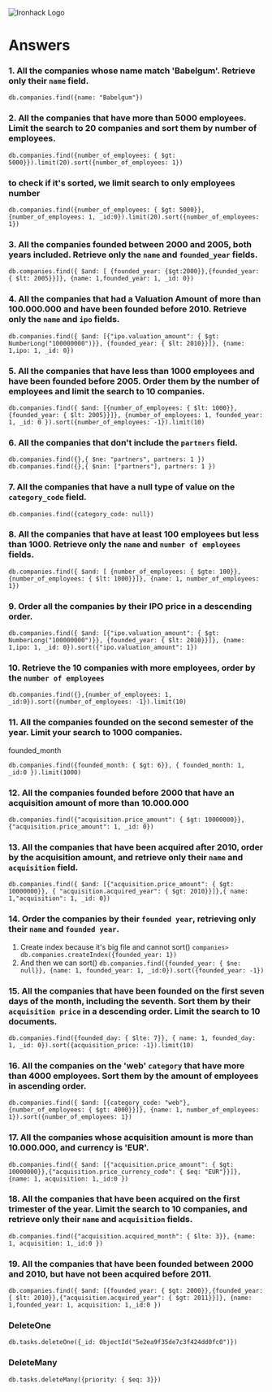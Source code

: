 ![Ironhack Logo](https://i.imgur.com/1QgrNNw.png)

# Answers

### 1. All the companies whose name match 'Babelgum'. Retrieve only their `name` field.

<!-- Your Code Goes Here -->

`db.companies.find({name: "Babelgum"})`

### 2. All the companies that have more than 5000 employees. Limit the search to 20 companies and sort them by **number of employees**.

<!-- Your Code Goes Here -->

`db.companies.find({number_of_employees: { $gt: 5000}}).limit(20).sort({number_of_employees: 1})`

### to check if it's sorted, we limit search to only employees number

`db.companies.find({number_of_employees: { $gt: 5000}}, {number_of_employees: 1, _id:0}).limit(20).sort({number_of_employees: 1})`

### 3. All the companies founded between 2000 and 2005, both years included. Retrieve only the `name` and `founded_year` fields.

<!-- Your Code Goes Here -->

`db.companies.find({ $and: [ {founded_year: {$gt:2000}},{founded_year: { $lt: 2005}}]}, {name: 1,founded_year: 1, _id: 0})`

### 4. All the companies that had a Valuation Amount of more than 100.000.000 and have been founded before 2010. Retrieve only the `name` and `ipo` fields.

<!-- Your Code Goes Here -->

`db.companies.find({ $and: [{"ipo.valuation_amount": { $gt: NumberLong("100000000")}}, {founded_year: { $lt: 2010}}]}, {name: 1,ipo: 1, _id: 0})`

### 5. All the companies that have less than 1000 employees and have been founded before 2005. Order them by the number of employees and limit the search to 10 companies.

<!-- Your Code Goes Here -->

`db.companies.find({ $and: [{number_of_employees: { $lt: 1000}}, {founded_year: { $lt: 2005}}]}, {number_of_employees: 1, founded_year: 1, _id: 0 }).sort({number_of_employees: -1}).limit(10)`

### 6. All the companies that don't include the `partners` field.

<!-- Your Code Goes Here -->

`db.companies.find({},{ $ne: "partners", partners: 1 })`
`db.companies.find({},{ $nin: ["partners"], partners: 1 })`

### 7. All the companies that have a null type of value on the `category_code` field.

<!-- Your Code Goes Here -->

`db.companies.find({category_code: null})`

### 8. All the companies that have at least 100 employees but less than 1000. Retrieve only the `name` and `number of employees` fields.

<!-- Your Code Goes Here -->

`db.companies.find({ $and: [ {number_of_employees: { $gte: 100}},{number_of_employees: { $lt: 1000}}]}, {name: 1, number_of_employees: 1})`

### 9. Order all the companies by their IPO price in a descending order.

<!-- Your Code Goes Here -->

`db.companies.find({ $and: [{"ipo.valuation_amount": { $gt: NumberLong("100000000")}}, {founded_year: { $lt: 2010}}]}, {name: 1,ipo: 1, _id: 0}).sort({"ipo.valuation_amount": 1})`

### 10. Retrieve the 10 companies with more employees, order by the `number of employees`

<!-- Your Code Goes Here -->

`db.companies.find({},{number_of_employees: 1, _id:0}).sort({number_of_employees: -1}).limit(10)`

### 11. All the companies founded on the second semester of the year. Limit your search to 1000 companies.

<!-- Your Code Goes Here -->

founded_month

`db.companies.find({founded_month: { $gt: 6}}, { founded_month: 1, _id:0 }).limit(1000)`

<!-- ### 12. All the companies that have been 'deadpooled' after the third year. -->

<!-- Your Code Goes Here -->

### 12. All the companies founded before 2000 that have an acquisition amount of more than 10.000.000

<!-- Your Code Goes Here -->

`db.companies.find({"acquisition.price_amount": { $gt: 10000000}},{"acquisition.price_amount": 1, _id: 0})`

### 13. All the companies that have been acquired after 2010, order by the acquisition amount, and retrieve only their `name` and `acquisition` field.

<!-- Your Code Goes Here -->

`db.companies.find({ $and: [{"acquisition.price_amount": { $gt: 10000000}}, { "acquisition.acquired_year": { $gt: 2010}}]},{ name: 1,"acquisition": 1, _id: 0})`

### 14. Order the companies by their `founded year`, retrieving only their `name` and `founded year`.

<!-- Your Code Goes Here -->

1.  Create index because it's big file and cannot sort()
    `companies> db.companies.createIndex({founded_year: 1})`
2.  And then we can sort()
    `db.companies.find({founded_year: { $ne: null}}, {name: 1, founded_year: 1, _id:0}).sort({founded_year: -1})`

### 15. All the companies that have been founded on the first seven days of the month, including the seventh. Sort them by their `acquisition price` in a descending order. Limit the search to 10 documents.

<!-- Your Code Goes Here -->

`db.companies.find({founded_day: { $lte: 7}}, { name: 1, founded_day: 1, _id: 0}).sort({acquisition_price: -1}).limit(10)`

### 16. All the companies on the 'web' `category` that have more than 4000 employees. Sort them by the amount of employees in ascending order.

<!-- Your Code Goes Here -->

`db.companies.find({ $and: [{category_code: "web"},{number_of_employees: { $gt: 4000}}]}, {name: 1, number_of_employees: 1}).sort({number_of_employees: 1})`

### 17. All the companies whose acquisition amount is more than 10.000.000, and currency is 'EUR'.

<!-- Your Code Goes Here -->

`db.companies.find({ $and: [{"acquisition.price_amount": { $gt: 10000000}},{"acquisition.price_currency_code": { $eq: "EUR"}}]}, {name: 1, acquisition: 1,_id:0 })`

### 18. All the companies that have been acquired on the first trimester of the year. Limit the search to 10 companies, and retrieve only their `name` and `acquisition` fields.

<!-- Your Code Goes Here -->

`db.companies.find({"acquisition.acquired_month": { $lte: 3}}, {name: 1, acquisition: 1,_id:0 })`

### 19. All the companies that have been founded between 2000 and 2010, but have not been acquired before 2011.

<!-- Your Code Goes Here -->

`db.companies.find({ $and: [{founded_year: { $gt: 2000}},{founded_year: { $lt: 2010}},{"acquisition.acquired_year": { $gt: 2011}}]}, {name: 1,founded_year: 1, acquisition: 1,_id:0 })`

### DeleteOne

`db.tasks.deleteOne({_id: ObjectId("5e2ea9f35de7c3f424dd0fc0")})`

### DeleteMany

`db.tasks.deleteMany({priority: { $eq: 3}})`
